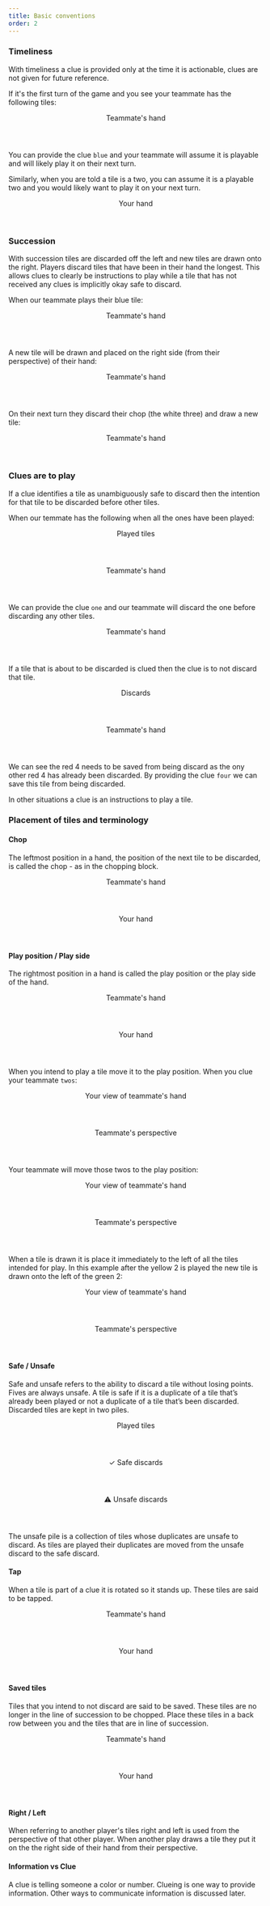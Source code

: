 ```yaml
---
title: Basic conventions
order: 2
---
```


### Timeliness

With timeliness a clue is provided only at the time it is actionable, clues are not given for future reference.

If it's the first turn of the game and you see your teammate has the following tiles:

<game>
  <hand>
    <header>Teammate's hand</header>
    <tiles>
      <tile title="yellow 2"></tile>
      <tile title="green 2"></tile>
      <tile title="red 4"></tile>
      <mark><tile title="blue 1"></tile></mark>
      <tile title="white 3"></tile>
    </tiles>
  </hand>
</game>

You can provide the clue ``blue`` and your teammate will assume it is playable and will likely play it on their next turn.

Similarly, when you are told a tile is a two, you can assume it is a playable two and you would likely want to play it on your next turn.

<game>
  <hand>
    <header>Your hand</header>
    <tiles>
      <tile title="hidden"></tile>
      <tile title="hidden"></tile>
      <mark><tile title="hidden"></tile></mark>
      <tile title="hidden"></tile>
      <tile title="hidden"></tile>
    </tiles>
  </hand>
</game>

### Succession

With succession tiles are discarded off the left and new tiles are drawn onto the right. Players discard tiles that have been in their hand the longest. This allows clues to clearly be instructions to play while a tile that has not received any clues is implicitly okay safe to discard.

When our teammate plays their blue tile:

<game>
  <hand>
    <header>Teammate's hand</header>
    <tiles>
      <tile title="yellow 2"></tile>
      <tile title="green 2"></tile>
      <tile title="red 4"></tile>
      <mark><tile title="blue 1"></tile></mark>
      <tile title="white 3"></tile>
    </tiles>
  </hand>
</game>

A new tile will be drawn and placed on the right side (from their perspective) of their hand:

<game>
  <hand>
    <header>Teammate's hand</header>
    <tiles>
      <tile title="rainbow 1"></tile>
      <tile title="yellow 2"></tile>
      <tile title="green 2"></tile>
      <tile title="red 4"></tile>
      <tile title="white 3"></tile>
    </tiles>
  </hand>
</game>

On their next turn they discard their chop (the white three) and draw a new tile:

<game>
  <hand>
    <header>Teammate's hand</header>
    <tiles>
      <tile title="rainbow 4"></tile>
      <tile title="rainbow 1"></tile>
      <tile title="yellow 2"></tile>
      <tile title="green 2"></tile>
      <tile title="red 4"></tile>
    </tiles>
  </hand>
</game>

### Clues are to play

If a clue identifies a tile as unambiguously safe to discard then the intention for that tile to be discarded before other tiles.

When our temmate has the following when all the ones have been played:

<game>
  <pile>
    <header>Played tiles</header>
    <tiles>
      <tile title="yellow 1"></tile>
      <tile title="yellow 2"></tile>
      <tile title="yellow 3"></tile>
      <tile title="yellow 4"></tile>
    </tiles>
    <tiles>
      <tile title="blue 1"></tile>
      <tile title="blue 2"></tile>
      <tile title="blue 3"></tile>
    </tiles>
    <tiles>
      <tile title="red 1"></tile>
    </tiles>
    <tiles>
      <tile title="white 1"></tile>
    </tiles>
    <tiles>
      <tile title="rainbow 1"></tile>
    </tiles>
  </pile>
  
  <hand>
    <header>Teammate's hand</header>
    <tiles>
      <tile title="rainbow 4"></tile>
      <tile title="rainbow 1"></tile>
      <tile title="yellow 2"></tile>
      <tile title="green 2"></tile>
      <tile title="red 4"></tile>
    </tiles>
  </hand>
</game>

We can provide the clue ``one`` and our teammate will discard the one before discarding any other tiles.

<game>
  <hand>
    <header>Teammate's hand</header>
    <tiles>
      <tile title="rainbow 4"></tile>
      <tile title="rainbow 1"></tile>
      <tile title="yellow 2"></tile>
      <tile title="green 2"></tile>
      <tile title="red 4"></tile>
    </tiles>
  </hand>
</game>

If a tile that is about to be discarded is clued then the clue is to not discard that tile.

<game>
  <pile>
    <header>Discards</header>
    <tiles>
      <tile title="yellow 4"></tile>
    </tiles>
    <tiles>
      <tile title="blue 3"></tile>
    </tiles>
    <tiles>
      <tile title="red 1"></tile>
      <tile title="red 4"></tile>
    </tiles>
    <tiles>
      <tile title="white 1"></tile>
    </tiles>
    <tiles>
      <tile title="rainbow 1"></tile>
    </tiles>
  </pile>

  <hand>
    <header>Teammate's hand</header>
    <tiles>
      <tile title="blue 1"></tile>
      <tile title="red 1"></tile>
      <tile title="yellow 2"></tile>
      <tile title="green 2"></tile>
      <tile title="red 4"></tile>
    </tiles>
  </hand>
</game>

We can see the red 4 needs to be saved from being discard as the ony other red 4 has already been discarded. By providing the clue ``four`` we can save this tile from being discarded.

In other situations a clue is an instructions to play a tile.

### Placement of tiles and terminology

#### Chop
The leftmost position in a hand, the position of the next tile to be discarded, is called the chop - as in the chopping block.

<game>
  <hand>
    <header>Teammate's hand</header>
    <tiles>
      <tile title="blue 1"></tile>
      <tile title="red 1"></tile>
      <tile title="yellow 2"></tile>
      <tile title="green 2"></tile>
      <mark><tile title="red 4"></tile></mark>
    </tiles>
  </hand>
  
  <hand>
    <header>Your hand</header>
    <tiles>
      <mark><tile title="hidden"></tile></mark>
      <tile title="hidden"></tile>
      <tile title="hidden"></tile>
      <tile title="hidden"></tile>
      <tile title="hidden"></tile>
    </tiles>
  </hand>
</game>

#### Play position / Play side
The rightmost position in a hand is called the play position or the play side of the hand.

<game>
  <hand>
    <header>Teammate's hand</header>
    <tiles>
      <mark><tile title="blue 1"></tile></mark>
      <tile title="red 1"></tile>
      <tile title="yellow 2"></tile>
      <tile title="green 2"></tile>
      <tile title="red 4"></tile>
    </tiles>
  </hand>
  
  <hand>
    <header>Your hand</header>
    <tiles>
      <tile title="hidden"></tile>
      <tile title="hidden"></tile>
      <tile title="hidden"></tile>
      <tile title="hidden"></tile>
      <mark><tile title="hidden"></tile></mark>
    </tiles>
  </hand>
</game>

When you intend to play a tile move it to the play position. When you clue your teammate ``twos``:

<game>
  <hand>
    <header>Your view of teammate's hand</header>
    <tiles>
      <tile title="blue 1"></tile>
      <tile title="red 1"></tile>
      <mark><tile title="yellow 2"></tile></mark>
      <mark><tile title="green 2"></tile></mark>
      <tile title="red 4"></tile>
    </tiles>
  </hand>

  <hand>
    <header>Teammate's perspective</header>
    <tiles>
      <tile title="hidden"></tile>
      <mark><tile title="hidden"></tile></mark>
      <mark><tile title="hidden"></tile></mark>
      <tile title="hidden"></tile>
      <tile title="hidden"></tile>
    </tiles>
  </hand>
</game>

Your teammate will move those twos to the play position:

<game>
  <hand>
    <header>Your view of teammate's hand</header>
    <tiles>
      <mark><tile title="tapped yellow 2"></tile></mark>
      <mark><tile title="tapped green 2"></tile></mark>
      <tile title="blue 1"></tile>
      <tile title="red 1"></tile>
      <tile title="red 4"></tile>
    </tiles>
  </hand>

  <hand>
    <header>Teammate's perspective</header>
    <tiles>
      <tile title="hidden"></tile>
      <tile title="hidden"></tile>
      <tile title="hidden"></tile>
      <mark><tile title="tapped hidden"></tile></mark>
      <mark><tile title="tapped hidden"></tile></mark>
    </tiles>
  </hand>
</game>

When a tile is drawn it is place it immediately to the left of all the tiles intended for play. In this example after the yellow 2 is played the new tile is drawn onto the left of the green 2:

<game>
  <hand>
    <header>Your view of teammate's hand</header>
    <tiles>
      <tile title="tapped green 2"></tile>
      <mark><tile title="rainbow 3"></tile></mark>
      <tile title="blue 1"></tile>
      <tile title="red 1"></tile>
      <tile title="red 4"></tile>
    </tiles>
  </hand>

  <hand>
    <header>Teammate's perspective</header>
    <tiles>
      <tile title="hidden"></tile>
      <tile title="hidden"></tile>
      <tile title="hidden"></tile>
      <mark><tile title="hidden"></tile></mark>
      <tile title="tapped hidden"></tile>
    </tiles>
  </hand>
</game>

#### Safe / Unsafe
Safe and unsafe refers to the ability to discard a tile without losing points. Fives are always unsafe. A tile is safe if it is a duplicate of a tile that’s already been played or not a duplicate of a tile that’s been discarded. Discarded tiles are kept in two piles.
 
 <game>
   <pile>
     <header>Played tiles</header>
     <tiles>
       <tile title="yellow 1"></tile>
     </tiles>
     <tiles>
       <tile title="blue 1"></tile>
     </tiles>
     <tiles>
       <tile title="red 1"></tile>
       <tile title="red 2"></tile>
     </tiles>
   </pile>
 
   <pile>
     <header>✓ Safe discards</header>
     <tiles>
       <tile title="yellow 1"></tile>
     </tiles>
     <tiles>
       <tile title="red 2"></tile>
     </tiles>
   </pile>

   <pile>
     <header>⚠ Unsafe discards</header>
     <tiles>
       <tile title="yellow 4"></tile>
     </tiles>
     <tiles>
       <tile title="red 3"></tile>
       <tile title="red 4"></tile>
     </tiles>
   </pile>
 </game>

 
 The unsafe pile is a collection of tiles whose duplicates are unsafe to discard. As tiles are played their duplicates are moved from the unsafe discard to the safe discard.

#### Tap

When a tile is part of a clue it is rotated so it stands up. These tiles are said to be tapped.

<game>
  <hand>
    <header>Teammate's hand</header>
    <tiles>
      <tile title="blue 1"></tile>
      <tile title="red 1"></tile>
      <tile title="tapped yellow 2"></tile>
      <tile title="tapped green 2"></tile>
      <tile title="red 4"></tile>
    </tiles>
  </hand>
  
  <hand>
    <header>Your hand</header>
    <tiles>
      <tile title="hidden"></tile>
      <tile title="tapped hidden"></tile>
      <tile title="hidden"></tile>
      <tile title="hidden"></tile>
      <tile title="hidden"></tile>
    </tiles>
  </hand>
</game>

#### Saved tiles

Tiles that you intend to not discard are said to be saved. These tiles are no longer in the line of succession to be chopped. Place these tiles in a back row between you and the tiles that are in line of succession.

<game>
  <hand>
    <header>Teammate's hand</header>
    <tiles>
      <mark><tile title="tapped blue 5"></tile></mark>
    </tiles>
    <tiles>
      <tile title="red 1"></tile>
      <tile title="yellow 2"></tile>
      <tile title="green 2"></tile>
      <tile title="red 4"></tile>
    </tiles>
  </hand>
  
  <hand>
    <header>Your hand</header>
    <tiles>
      <tile title="hidden"></tile>
      <tile title="hidden"></tile>
      <tile title="hidden"></tile>
    </tiles>
    <tiles>
      <mark><tile title="tapped hidden"></tile></mark>
      <mark><tile title="tapped hidden"></tile></mark>
    </tiles>
  </hand>
</game>

#### Right / Left

When referring to another player's tiles right and left is used from the perspective of that other player. When another play draws a tile they put it on the the right side of their hand from their perspective.
    
#### Information vs Clue

A clue is telling someone a color or number. Clueing is one way to provide information. Other ways to communicate information is discussed later.
